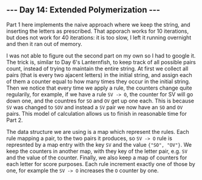 ## --- Day 14: Extended Polymerization ---

Part 1 here implements the naive approach where we keep the string, and inserting the letters as prescribed. That apporach works for 10 iterations,
but does not work for 40 iterations: it is too slow, I left it running overnight and then it ran out of memory.

I was not able to figure out the second part on my own so I had to google it. The trick is, similar to Day 6's Lanternfish, to keep track of all
possible pairs count, instead of trying to maintain the entire string. At first we collect all pairs (that is every two ajacent letters) in the
initial string, and assign each of them a counter equal to how many times they occur in the initial string. Then we notice that every time we apply
a rule, the counters change quite regularily, for example, if we have a rule `SV -> O`, the counter for SV will go down one, and the countres for
`SO` and `OV` get up one each. This is because `SV` was changed to `SOV` and instead a `SV` pair we now have an `SO` and `OV` pairs. This model of
calculation allows us to finish in reasonable time for Part 2.

The data structure we are using is a map which represent the rules. Each rule mapping a pair, to the two pairs it produces, so `SV -> O` rule is 
represnted by a map entry with the key `SV` and the value `{"SO", "OV"}`. We keep the counters in another map, with they key of the letter pair,
e.g. `SV` and the value of the counter. Finally, we also keep a map of counters for each letter for score purposes. Each rule increment exactly one
of those by one, for example the `SV -> O` increases the `O` counter by one.